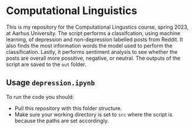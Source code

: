 # Computational Linguistics 
This is my repository for the Computational Lingustics course, spring 2023, at Aarhus University. The script performs a classifcation, using machine learning, of depression and non-depression labelled posts from Reddit. It also finds the most information words the model used to perform the classification. Lastly, it performs sentiment analysis to see whether the posts are overall more possitive, negative, or neutral. The outputs of the script are saved to the ```out``` folder.

## Usage ```depression.ipynb```
To run the code you should:
- Pull this repository with this folder structure.
- Make sure your working directory is set to ```src``` where the script is because the paths are set accordingly.
